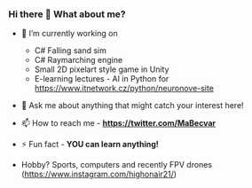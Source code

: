 ### Hi there 👋 What about me?

- 🔭 I’m currently working on 
    - C# Falling sand sim
    - C# Raymarching engine 
  - Small 2D pixelart style game in Unity
  - E-learning lectures - AI in Python for https://www.itnetwork.cz/python/neuronove-site
  
- 💬 Ask me about anything that might catch your interest here!

- 📫 How to reach me - **https://twitter.com/MaBecvar**

- ⚡ Fun fact - **YOU can learn anything!**

- Hobby? Sports, computers and recently FPV drones (https://www.instagram.com/highonair21/)
